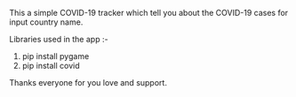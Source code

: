 This a simple COVID-19 tracker which tell you about the COVID-19 cases for input country name.

Libraries used in the app :-
1. pip install pygame
2. pip install covid

Thanks everyone for you love and support.